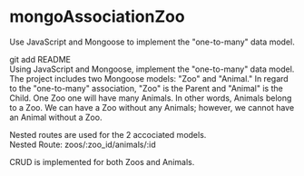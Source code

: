 # mongoAssociationZoo
Use JavaScript and Mongoose to implement the "one-to-many" data model. 

git add README  
Using JavaScript and Mongoose, implement the "one-to-many" data model. The project includes two Mongoose models: "Zoo" and "Animal." In regard to the "one-to-many" association, "Zoo" is the Parent and "Animal" is the Child. One Zoo one will have many Animals. In other words, Animals belong to a Zoo. We can have a Zoo without any Animals; however, we cannot have an Animal without a Zoo. 

Nested routes are used for the 2 accociated models.  
Nested Route: zoos/:zoo_id/animals/:id   

CRUD is implemented for both Zoos and Animals.   

